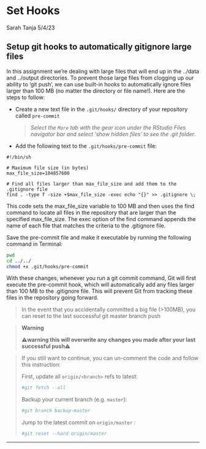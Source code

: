 Set Hooks
================
Sarah Tanja
5/4/23

## Setup git hooks to automatically gitignore large files

In this assignment we’re dealing with large files that will end up in
the ../data and ../output directories. To prevent those large files from
clogging up our ability to ‘git push’, we can use built-in hooks to
automatically ignore files larger than 100 MB (no matter the directory
or file name!). Here are the steps to follow:

- Create a new text file in the `.git/hooks/` directory of your
  repository called `pre-commit`

  > *Select the `More` tab with the gear icon under the RStudio Files
  > navigator bar and select ‘show hidden files’ to see the .git
  > folder*.

- Add the following text to the `.git/hooks/pre-commit` file:

<!-- -->

    #!/bin/sh

    # Maximum file size (in bytes)
    max_file_size=104857600

    # Find all files larger than max_file_size and add them to the .gitignore file
    find . -type f -size +$max_file_size -exec echo "{}" >> .gitignore \;

This code sets the max_file_size variable to 100 MB and then uses the
find command to locate all files in the repository that are larger than
the specified max_file_size. The exec option of the find command appends
the name of each file that matches the criteria to the .gitignore file.

Save the pre-commit file and make it executable by running the following
command in Terminal:

``` bash
pwd
cd ../../
chmod +x .git/hooks/pre-commit
```

With these changes, whenever you run a git commit command, Git will
first execute the pre-commit hook, which will automatically add any
files larger than 100 MB to the .gitignore file. This will prevent Git
from tracking these files in the repository going forward.

> In the event that you accidentally committed a big file (\>100MB), you
> can reset to the last successful git master branch push

<div>

> **Warning**
>
> ⚠️**warning this will overwrite any changes you made after your last
> successful push**⚠️

</div>

> If you still want to continue, you can un-comment the code and follow
> this instruction:
>
> First, update all `origin/<branch>` refs to latest:
>
> ``` bash
> #git fetch --all
> ```
>
> Backup your current branch (e.g. `master`):
>
> ``` bash
> #git branch backup-master
> ```
>
> Jump to the latest commit on `origin/master` :
>
> ``` bash
> #git reset --hard origin/master
> ```

------------------------------------------------------------------------

